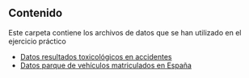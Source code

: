 
## Contenido

Este carpeta contiene los archivos de datos que se han utilizado en el ejercicio práctico 

-	[Datos resultados toxicológicos en accidentes](https://github.com/Admindatosgobes/Laboratorio-de-Datos/blob/main/Visualizaciones/Analisis-toxicologicos/Datos-origen/Accidentes%20de%20tr%C3%A1fico.xlsx) 
- [Datos parque de vehículos matriculados en España](https://datos.gob.es/es/catalogo/e00130201-matriculacion-de-vehiculos) 
